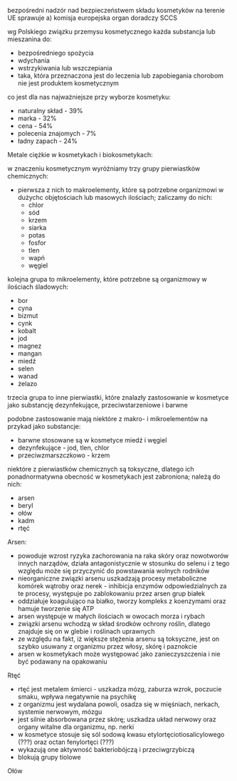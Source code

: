bezpośredni nadzór nad bezpieczeństwem składu kosmetyków na terenie UE sprawuje
a) komisja europejska
organ doradczy SCCS

wg Polskiego związku przemysu kosmetycznego każda substancja lub mieszanina do:
- bezpośredniego spożycia
- wdychania
- wstrzykiwania lub wszczepiania
- taka, która przeznaczona jest do leczenia lub zapobiegania chorobom
nie jest produktem kosmetycznym

co jest dla nas najważniejsze przy wyborze kosmetyku:
- naturalny skład - 39%
- marka - 32%
- cena - 54%
- polecenia znajomych - 7%
- ładny zapach - 24%

Metale ciężkie w kosmetykach i biokosmetykach:

w znaczeniu kosmetycznym wyróżniamy trzy grupy pierwiastków chemicznych:

- pierwsza z nich to makroelementy, które są potrzebne organizmowi w dużychc objętościach lub masowych ilościach; zaliczamy do nich:
	- chlor
	- sód
	- krzem
	- siarka
	- potas
	- fosfor
	- tlen
	- wapń
	- węgiel

kolejna grupa to mikroelementy, które potrzebne są organizmowy w ilościach śladowych:
- bor
- cyna
- bizmut
- cynk
- kobalt
- jod
- magnez
- mangan
- miedź
- selen
- wanad
- żelazo

trzecia grupa to inne pierwiastki, które znalazły zastosowanie w kosmetyce jako substancję dezynfekujące, przeciwstarzeniowe i barwne

podobne zastosowanie mają niektóre z makro- i mikroelementów
na przykad jako substancje:
- barwne stosowane są w kosmetyce miedź i węgiel
- dezynfekujące - jod, tlen, chlor
- przeciwzmarszczkowo - krzem

niektóre z pierwiastków chemicznych są toksyczne, dlatego ich ponadnormatywna obecność w kosmetykach jest zabroniona; należą do nich:
- arsen
- beryl
- ołów
- kadm
- rtęć

Arsen:

- powoduje wzrost ryzyka zachorowania na raka skóry oraz nowotworów innych narządów, działa antagonistycznie w stosunku do selenu i z tego względu może się przyczynić do powstawania wolnych rodników
- nieorganiczne związki arsenu uszkadzają procesy metaboliczne komórek wątroby oraz nerek - inhibicja enzymów odpowiedzialnych za te procesy, występuje po zablokowaniu przez arsen grup białek
- oddziałuje koagulująco na białko, tworzy kompleks z koenzymami oraz hamuje tworzenie się ATP
- arsen występuje w małych ilościach w owocach morza i rybach
- związki arsenu wchodzą w skład środków ochrony roślin, dlatego znajduje się on w glebie i roślinach uprawnych
- ze względu na fakt, iż większe stężenia arsenu są toksyczne, jest on szybko usuwany z organizmu przez włosy, skórę i paznokcie
- arsen w kosmetykach może występować jako zanieczyszczenia i nie być podawany na opakowaniu

Rtęć

- rtęć jest metalem śmierci - uszkadza mózg, zaburza wzrok, poczucie smaku, wpływa negatywnie na psychikę
- z organizmu jest wydalana powoli, osadza się w mięśniach, nerkach, systemie nerwowym, mózgu
- jest silnie absorbowana przez skórę; uszkadza układ nerwowy oraz organy witalne dla organizmu, np. nerki
- w kosmetyce stosuje się sól sodową kwasu etylortęciotiosalicylowego (???) oraz octan fenylortęci (???)
- wykazują one aktywność bakteriobójczą i  przeciwgrzybiczą
- blokują grupy tiolowe

Ołów